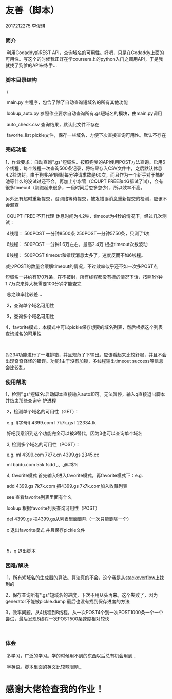# 友善（脚本）

2017212275 李俊琪 

### 简介

​	利用Godaddy的REST API，查询域名的可用性。好吧，只是在Godaddy上面的可用性。写这个的时候我正好在学coursera上的python入门之调用API，于是我就找了狗爹的API来练手...

### 脚本目录结构

​	/

​		main.py		主程序，包含了除了自动查询短域名的所有其他功能

​		lookup_auto.py	参照作业要求自动查询所有.gs短域名的模块，由main.py调用

​		auto_check.csv	 查询结果，默认此文件不存在

​		favorite_list		pickle文件，保存一些域名，方便下次直接查询可用性。默认不存在



### 完成功能

​	1，作业要求：自动查询".gs"短域名。按照狗爹的API使用POST方法查询。启用6个线程，每个线程一次查询500条记录，将结果存入CSV文件中，之后默认休息4.2秒防封。由于狗爹API限制每分钟请求数是60次，而且作为一个新手对于搞IP池等什么的没试过还不会。再加上小水管（CQUPT FREE和4G都试了试），会有很多timeout（刚跑起来很多，一段时间后忽多忽少），所以效率不高。

​	另外还有超时重新提交，没网络等待提交，被发错误消息重新提交的检测，应该不会漏查

​	CQUPT-FREE 不开代理 休息时间为4.2秒，timeout为4秒的情况下，经过几次测试：

​		4线程： 500POST 一分钟8500条 250POST一分钟5750条，只测了1次

​		6线程： 500POST 一分钟1.6万左右，最高2.4万 根据timeout次数波动

​		8线程： 500POST timeout和错误消息太多了，速度反而不如6线程。

​		减少POST的数量会缓解timeout的情况，不过效率似乎还不如一次多POST点

​	短域名一共约有170万条，在不被封，所有线程都没有挂的情况下话，按照1分钟1.7万次来算大概需要100分钟才能查完

​	总之效率比较差...



​	2，查询单个域名可用性

​	3，查询多个域名可用性

​	4，favorite模式，本模式中可以pickle保存想要的域名列表，然后根据这个列表查询域名的可用性

​	

​	对234功能进行了一堆排错，并且规范了下输出。应该看起来比较舒服，并且不会出现奇奇怪怪的错误。功能1由于没有加锁，多线程输出timeout success等信息会比较乱。





### 使用帮助

​	1，检测”.gs“短域名:启动脚本直接输入auto即可。无法暂停，输入q直接退出脚本并结束那些查询守	护进程



​	2，检测单个域名的可用性（GET）：

​		e.g. l(字母l) 4399.com	l 7k7k.gs 	l 22334.tk

​		好吧我意识到这个功能完全可以被3替代，因为3也可以查询单个域名



​	3,   检测多个域名的可用性（POST）：

​		e.g. ml 4399.com 7k7k.cn 4399.gs 2345.cc

​		       ml  baidu.com 55k.fsdd  ,.,..,@#$%



​	4,   favorite模式 首先输入f进入favorite模式。再favorite模式下：e.g.

​		add 4399.gs 7k7k.com 把4399.gs 7k7k.com加入收藏列表

​		see 查看favorite列表里面有什么

​		lookup 根据favorite列表查询可用性（POST）

​		del 4399.gs 把4399.gs从列表里面删除（一次只能删除一个）

​		x 退出favorite模式 并且保存pickle文件

​	

​	5，q 退出脚本





### 困难/解决

​	1，所有短域名的生成器的算法。算法真的不会，这个我是从[stackoverflow](https://stackoverflow.com/questions/11747254/python-brute-force-algorithm)上找到的

​	2，保存查询所有".gs"短域名的进度，下次不用从头再来。这个失败了，因为generator不能被pickle.dump 最后也没有找到保存进度的方法

​	3，效率问题。从4线程到8线程，从一次POST4个到一次POST1000条一个一个尝试，最后发现6线程一次POST500条速度相对较快	

​		

### 

### 体会

​	多学习，广泛的学习。学的时候用不到的东西以后总有机会用到...

​	学英语。脚本里面的英文比较辣眼睛...



# 感谢大佬检查我的作业！